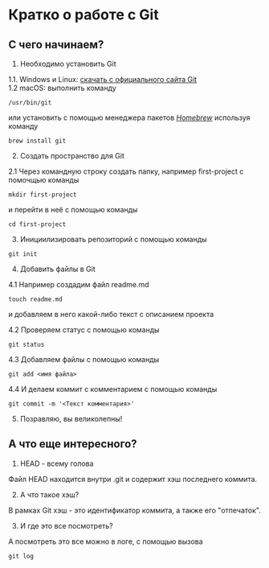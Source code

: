 # Кратко о работе с Git

## C чего начинаем?

1. Необходимо установить Git  

1.1. Windows и Linux: [скачать с официального сайта Git](https://git-scm.com/download/win)  
1.2 macOS: выполнить команду  
```
/usr/bin/git
```  
или установить с помощью менеджера пакетов [*Homebrew*](https://brew.sh/) используя команду  
 ``` 
 brew install git 
 ```

 2. Создать пространство для Git  

 2.1 Через командную строку создать папку, например first-project с помочщью команды  
 ```
 mkdir first-project
 ```  
 и перейти в неё с помощью команды  
 ```
 cd first-project
 ```  

 3. Инициилизировать репозиторий с помощью команды 
 
 ```
 git init
 ```  

 4. Добавить файлы в Git  

 4.1 Например создадим файл readme.md  
 ```
 touch readme.md
 ```  
 и добавляем в него какой-либо текст с описанием проекта  

 4.2 Проверяем статус с помощью команды  
 ```
 git status
 ```  

 4.3 Добавляем файлы с помощью команды  
 ```
 git add <имя файла>
 ```  

 4.4 И делаем коммит с комментарием с помощью команды
 ```
 git commit -m '<Текст комментария>'
 ```

 5. Позравляю, вы великолепны!

## А что еще интересного?

1. HEAD - всему голова  

Файл HEAD находится внутри .git и содержит хэш последнего коммита.  

2. А что такое хэш?  

В рамках Git хэш - это идентификатор коммита, а также его "отпечаток".  

3. И где это все посмотреть?  

А посмотреть это все можно в логе, с помощью вызова
 ```
 git log
 ``` 